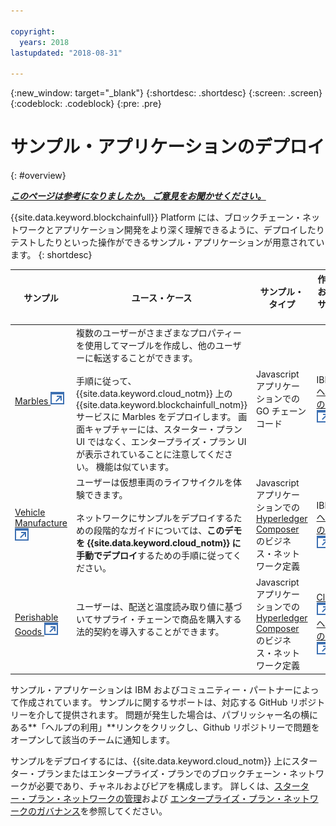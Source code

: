 ```yaml
---

copyright:
  years: 2018
lastupdated: "2018-08-31"

---
```


{:new_window: target="_blank"}
{:shortdesc: .shortdesc}
{:screen: .screen}
{:codeblock: .codeblock}
{:pre: .pre}

# サンプル・アプリケーションのデプロイ
{: #overview}


***[このページは参考になりましたか。 ご意見をお聞かせください。](https://www.surveygizmo.com/s3/4501493/IBM-Blockchain-Documentation)***


{{site.data.keyword.blockchainfull}} Platform には、ブロックチェーン・ネットワークとアプリケーション開発をより深く理解できるように、デプロイしたりテストしたりといった操作ができるサンプル・アプリケーションが用意されています。
{: shortdesc}

|  サンプル     | ユース・ケース       | サンプル・タイプ  | 作成者およびサポート  |
| --------------|---------------------|----|-------|
| [Marbles ![外部リンク・アイコン](../images/external_link.svg "外部リンク・アイコン")](https://github.com/IBM-Blockchain/marbles "Marbles")| 複数のユーザーがさまざまなプロパティーを使用してマーブルを作成し、他のユーザーに転送することができます。 <br> <br> 手順に従って、{{site.data.keyword.cloud_notm}} 上の {{site.data.keyword.blockchainfull_notm}} サービスに Marbles をデプロイします。 画面キャプチャーには、スターター・プラン UI ではなく、エンタープライズ・プラン UI が表示されていることに注意してください。 機能は似ています。 | Javascript アプリケーションでの GO チェーンコード| IBM<br> [ヘルプの利用 ![外部リンク・アイコン](../images/external_link.svg "外部リンク・アイコン")](https://github.com/IBM-Blockchain/marbles/issues "ヘルプの利用") |
|[Vehicle Manufacture ![外部リンク・アイコン](../images/external_link.svg "外部リンク・アイコン")](https://github.com/IBM-Blockchain/vehicle-manufacture "Vehicle Manufacture") | ユーザーは仮想車両のライフサイクルを体験できます。  <br> <br> ネットワークにサンプルをデプロイするための段階的なガイドについては、**このデモを {{site.data.keyword.cloud_notm}} に手動でデプロイ**するための手順に従ってください。| Javascript アプリケーションでの [Hyperledger Composer](../references/hyperledger_composer.html) のビジネス・ネットワーク定義 | IBM<br> [ヘルプの利用 ![外部リンク・アイコン](../images/external_link.svg "外部リンク・アイコン")](https://github.com/IBM-Blockchain/vehicle-manufacture/issues "ヘルプの利用") |
|[Perishable Goods ![外部リンク・アイコン](../images/external_link.svg "外部リンク・アイコン")](https://github.com/clauseHQ/demo-clause-ibm-perishable-goods "Perishable Goods")| ユーザーは、配送と温度読み取り値に基づいてサプライ・チェーンで商品を購入する法的契約を導入することができます。 <br>  <br> <!-- This sample leverages the [Toolchain tool service![External link icon](../images/external_link.svg "External link icon")](../images/external_link.svg "External link icon")](https://console.bluemix.net/docs/services/ContinuousDelivery/index.html) to deploy the sample on your network automatically.--> | Javascript アプリケーションでの [Hyperledger Composer](../references/hyperledger_composer.html) のビジネス・ネットワーク定義 | [Clause ![外部リンク・アイコン](../images/external_link.svg "外部リンク・アイコン")](http://clause.io/ "Clause")<br> [ヘルプの利用 ![外部リンク・アイコン](../images/external_link.svg "外部リンク・アイコン")](https://github.com/clauseHQ/demo-clause-ibm-perishable-goods/issues "ヘルプの利用") |

サンプル・アプリケーションは IBM およびコミュニティー・パートナーによって作成されています。 サンプルに関するサポートは、対応する GitHub リポジトリーを介して提供されます。 問題が発生した場合は、パブリッシャー名の横にある**「ヘルプの利用」**リンクをクリックし、Github リポジトリーで問題をオープンして該当のチームに通知します。

サンプルをデプロイするには、{{site.data.keyword.cloud_notm}} 上にスターター・プランまたはエンタープライズ・プランでのブロックチェーン・ネットワークが必要であり、チャネルおよびピアを構成します。 詳しくは、[スターター・プラン・ネットワークの管理](/docs/services/blockchain/get_start_starter_plan.html)および [エンタープライズ・プラン・ネットワークのガバナンス](../get_start.html)を参照してください。


<!--

After you provision a Starter Plan network, you can deploy the sample applications in the Network Monitor, which automates the steps to enable sample applications to run on your network. You can also enable the samples step-by-step to learn the entire process of application deployment, which you need to follow when you deploy your own applications.

-->

<!--
## Deploying sample applications in Starter Plan

Starter Plan provides a simple approach to deploy sample applications by leveraging the Toolchain service on {{site.data.keyword.cloud_notm}} with just a few clicks. After you deploy and launch a sample application, it will run on your blockchain network automatically.

Starter Plan provides two sample applications for you to start with.

* **Marbles**

  The Marbles sample enables users to create virtual marbles with different properties and to transfer them with other users. For more information about Marbles, see [Marbles Demo ![External link icon](../images/external_link.svg "External link icon")](https://github.com/IBM-Blockchain/marbles).


* **Vehicle Manufacture**

  The Vehicle Manufacture sample enables users to go through the lifecycle of a virtual vehicle. For more information about this sample, see [Vehicle Manufacture ![External link icon](../images/external_link.svg "External link icon")](https://github.com/IBM-Blockchain/vehicle-manufacture).

Complete the following steps to deploy a sample application:

1. Enter the **Network Monitor** of your Starter Plan network. If you don't have one, see [Creating a network](/docs/services/blockchain/get_start_starter_plan.html#creating-a-network).

2. Open the "Try samples" screen in your Network Monitor. Choose the sample application that you want to deploy and click the **Deploy via Toolchain** button.

3. A Toolchain service configuration window opens. Ensure that all required tools are correctly integrated. Note that if you have more than one organizations, make sure that you enter the correct organization name. The organization name should be the email address that you use to sign up for the network.
    **Tip**: You must disable pop-up blockers so that the Toolchain service configuration page can open.


  If this is the first application that you deploy via Toolchain, you need to authorize Toolchain to access the GitHub repository.

  ![sampleappflow2](../images/sampleappflow2.png)

  After you click the "Authorize" button, you are taken to GitHub. If you don't have a GitHub account, you need to create one. Give Toolchain access to your repositories by entering your account information. If you don't want to give Toolchain this access, you can deploy the sample applications manually. For more information, see [Deploying sample applications manually](#deploy_sample_applications_manually).

5. Click the **Create** button at the bottom of the Toolchain page. This should take you back to the Network Monitor, where the deployment of Marbles should be in process. This process should take five to 10 minutes.

After the deployment completes, you can start to use the Marbles sample on your Starter Plan network.

Because this process creates a forked GitHub repository that you have access to and control over, you can make changes to Marbles in the forked repository and commit them. These commits will trigger an automatic build of your Marbles application and allow you to demo it in {{site.data.keyword.cloud_notm}}.
-->

<!--
## Deploying sample applications manually
{: #deploy_sample_applications_manually}

If you want to deploy sample applications without using the Network Monitor, ensure that you install all software prerequisites on your local file system. For more information, see [Setting up application development environment](/docs/services/blockchain/v10_application.html#setting-up-application-development-environment).

You also need a blockchain network on {{site.data.keyword.cloud_notm}} with either Starter Plan or Enterprise Plan, and configure a channel and its peers. For more information, see [Govern Starter Plan network](../get_start_starter_plan.html) and [Govern Enterprise Plan network](../get_start.html). After you provision a network and can deploy applications on it, retrieve the API endpoints of your network resources that your application will access. For more information, see [Adding network API endpoints to your application](/docs/services/blockchain/v10_application.html#adding-network-api-endpoints-to-your-application).

You can deploy one of the following sample applications to your network:

- **Marbles**

  In the Marbles application, multiple users can create marbles with different properties and transfer them to others. The Marbles application is written in JavaScript and the chaincode is written in Go.

  You can find the sample code and instructions in [Marbles in GitHub ![External link icon](../images/external_link.svg "External link icon")](https://github.com/IBM-Blockchain/marbles).

  Use the Bluemix instructions rather than the instructions for hosting Marbles locally and input the relevant information from your network. Note that the screen captures in the Marbles GitHub show the Enterprise Plan UI (since the Enterprise Plan supports only the manual path for deploying Marbles), which is a little different from the Starter Plan UI. Nevertheless both UIs have the same basic parts, and you can find the names of your peers, channels, and other service credential information in the appropriate screens.

- **Fabcar**

  In Fabcar, you can perform **queries** and **ledger updates** on car records in the ledger. Fabcar is written in JavaScript and the chaincode is written in Go.

  You can find sample code in [Fabric car in GitHub ![External link icon](../images/external_link.svg "External link icon")](https://github.com/hyperledger/fabric-samples/tree/release/fabcar), and instruction in [Writing Your First Application ![External link icon](../images/external_link.svg "External link icon")](http://hyperledger-fabric.readthedocs.io/en/latest/write_first_app.html).

- **Other applications**

  For more information about how to host your own applications inside {{site.data.keyword.cloud_notm}}, see [Hosting applications](/docs/services/blockchain/v10_application.html#hosting-applications).

-->

<!--
## Deleting a sample application

To delete a sample application that was acquired through the Toolchain process, navigate to where the sample lives in the UI. Because sample applications are instantiated on a channel, you can find the sample in channels. Click **Channels** on the left navigation to open the "Channels" screen. Click the relevant channel on which the sample is instantiated, and then click **Chaincode**. This displays chaincode that are instantiated on this channel.

If you click the chaincode of your application, you can see a **Delete** tab. However, clicking **Delete** alone does not delete the sample application, but delete only the chaincode container.  You also need to navigate to the {{site.data.keyword.cloud_notm}} dashboard and the Toolchain dashboard to delete the sample there.

-->
